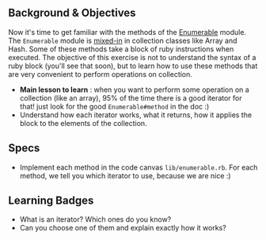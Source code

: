 ## Background & Objectives

Now it's time to get familiar with the methods of the [Enumerable](http://ruby-doc.org/core-2.0.0/Enumerable.html) module. The `Enumerable` module is [mixed-in](http://ruby.about.com/od/beginningruby/a/mixin.htm) in collection classes like Array and Hash. Some of these methods take a block of ruby instructions when executed. The objective of this exercise is not to understand the syntax of a ruby block (you'll see that soon), but to learn how to use these methods that are very convenient to perform operations on collection.

- **Main lesson to learn** : when you want to perform some operation on a collection (like an array), 95% of the time there is a good iterator for that! just look for the good `Enumerable#method` in the doc :)
- Understand how each iterator works, what it returns, how it applies the block to the elements of the collection.

## Specs

- Implement each method in the code canvas `lib/enumerable.rb`. For each method, we tell you which iterator to use, because we are nice :)

## Learning Badges

- What is an iterator? Which ones do you know?
- Can you choose one of them and explain exactly how it works?
